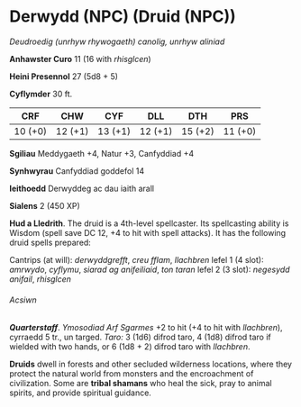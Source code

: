 # Derwydd (NPC) (Druid (NPC))

*Deudroedig (unrhyw rhywogaeth) canolig, unrhyw aliniad*

**Anhawster Curo** 11 (16 with *rhisglcen*)

**Heini Presennol** 27 (5d8 + 5)

**Cyflymder** 30 ft.

| CRF     | CHW     | CYF     | DLL     | DTH     | PRS     |
|---------|---------|---------|---------|---------|---------|
| 10 (+0) | 12 (+1) | 13 (+1) | 12 (+1) | 15 (+2) | 11 (+0) |

**Sgiliau** Meddygaeth +4, Natur +3, Canfyddiad +4

**Synhwyrau** Canfyddiad goddefol 14

**Ieithoedd** Derwyddeg ac dau iaith arall

**Sialens** 2 (450 XP)

**Hud a Lledrith**. The druid is a 4th-level spellcaster. Its spellcasting ability is Wisdom (spell save DC 12, +4 to hit with spell attacks). It has the following druid spells prepared:

Cantrips (at will): *derwyddgrefft*, *creu fflam*, *llachbren*
lefel 1 (4 slot): *amrwydo*, *cyflymu*, *siarad ag anifeiliaid*, *ton taran*
lefel 2 (3 slot): *negesydd anifail*, *rhisglcen*

###### Acsiwn

***Quarterstaff***. *Ymosodiad Arf Sgarmes* +2 to hit (+4 to hit with *llachbren*), cyrraedd 5 tr., un targed. *Taro:* 3 (1d6) difrod taro, 4 (1d8) difrod taro if wielded with two hands, or 6 (1d8 + 2) difrod taro with *llachbren*.

**Druids** dwell in forests and other secluded wilderness locations, where they protect the natural world from monsters and the encroachment of civilization. Some are **tribal shamans** who heal the sick, pray to animal spirits, and provide spiritual guidance.